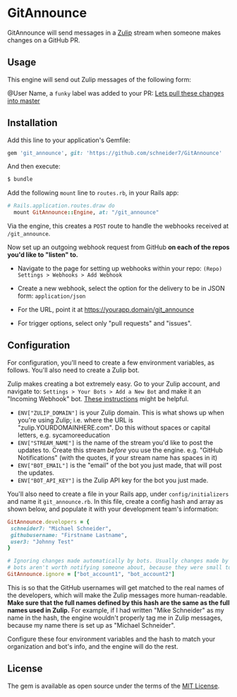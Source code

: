 # GitAnnounce
GitAnnounce will send messages in a [Zulip](https://zulipchat.com/) stream when someone makes changes on a GitHub PR. 


## Usage

This engine will send out Zulip messages of the following form:

@User Name, a `funky` label was added to your PR:  [Lets pull these changes into master](https://github.com)

## Installation
Add this line to your application's Gemfile:

```ruby
gem 'git_announce', git: 'https://github.com/schneider7/GitAnnounce'
```

And then execute:
```bash
$ bundle
```

Add the following `mount` line to `routes.rb`, in your Rails app:

```ruby
# Rails.application.routes.draw do
  mount GitAnnounce::Engine, at: "/git_announce"
```

Via the engine, this creates a `POST` route to handle the webhooks received at `/git_announce`.

Now set up an outgoing webhook request from GitHub **on each of the repos you'd like to "listen" to.**

  - Navigate to the page for setting up webhooks within your repo: `(Repo) Settings > Webhooks > Add Webhook` 

  - Create a new webhook, select the option for the delivery to be in JSON form: `application/json`
  
  - For the URL, point it at https://yourapp.domain/git_announce
  
  - For trigger options, select only "pull requests" and "issues". 

## Configuration

For configuration, you'll need to create a few environment variables, as follows. You'll also need to create a Zulip bot.

Zulip makes creating a bot extremely easy. Go to your Zulip account, and navigate to: `Settings > Your Bots > Add a New Bot` and make it an "Incoming Webhook" bot. [These instructions](https://zulipchat.com/api/api-keys) might be helpful.

 - `ENV["ZULIP_DOMAIN"]` is your Zulip domain. This is what shows up when you're using Zulip; i.e. where the URL is "zulip.YOURDOMAINHERE.com". Do this without spaces or capital letters, e.g. sycamoreeducation
 - `ENV["STREAM_NAME"]` is the name of the stream you'd like to post the updates to. Create this stream *before* you use the engine. e.g. "GitHub Notifications" (with the quotes, if your stream name has spaces in it)
 - `ENV["BOT_EMAIL"]` is the "email" of the bot you just made, that will post the updates.
 - `ENV["BOT_API_KEY"]` is the Zulip API key for the bot you just made.

 You'll also need to create a file in your Rails app, under `config/initializers` and name it `git_announce.rb`. In this file, create a config hash and array as shown below, and populate it with your development team's information:

 ```ruby
GitAnnounce.developers = {
  schneider7: "Michael Schneider",
  githubusername: "Firstname Lastname",
  user3: "Johnny Test"
}

# Ignoring changes made automatically by bots. Usually changes made by 
# bots aren't worth notifying someone about, because they were small to begin with.
GitAnnounce.ignore = ["bot_account1", "bot_account2"]

```

 This is so that the GitHub usernames will get matched to the real names of the developers, which will make the Zulip messages more human-readable. **Make sure that the full names defined by this hash are the same as the full names used in Zulip.** For example, if I had written "Mike Schneider" as my name in the hash, the engine wouldn't properly tag me in Zulip messages, because my name there is set up as "Michael Schneider".

Configure these four environment variables and the hash to match your organization and bot's info, and the engine will do the rest.

## License
The gem is available as open source under the terms of the [MIT License](https://opensource.org/licenses/MIT).
